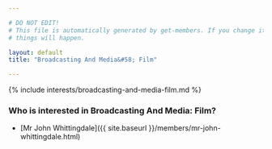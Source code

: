 ```yaml
---

# DO NOT EDIT!
# This file is automatically generated by get-members. If you change it, bad
# things will happen.

layout: default
title: "Broadcasting And Media&#58; Film"

---
```


{% include interests/broadcasting-and-media-film.md %}

### Who is interested in Broadcasting And Media&#58; Film?


* [Mr John Whittingdale]({{ site.baseurl }}/members/mr-john-whittingdale.html)
